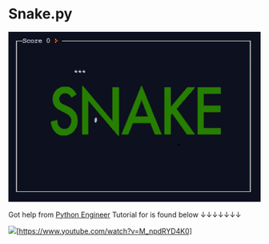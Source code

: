 # Snake.py 

![](snake.png)

Got help from [Python Engineer][YouTube_link]
Tutorial for is found below ↓↓↓↓↓↓↓

![](https://i.ytimg.com/vi/M_npdRYD4K0/hqdefault.jpg?sqp=-oaymwEZCPYBEIoBSFXyq4qpAwsIARUAAIhCGAFwAQ==&rs=AOn4CLDAqG6jUYzIg1ls9lDeWevH9EZjew)[https://www.youtube.com/watch?v=M_npdRYD4K0]

[YouTube_link]: https://www.youtube.com/watch?v=M_npdRYD4K0

